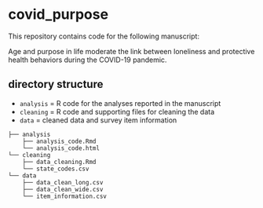 # covid_purpose
This repository contains code for the following manuscript:

Age and purpose in life moderate the link between loneliness and protective health behaviors during the COVID-19 pandemic.

## directory structure
* `analysis` = R code for the analyses reported in the manuscript
* `cleaning` = R code and supporting files for cleaning the data
* `data` = cleaned data and survey item information

```
├── analysis
    ├── analysis_code.Rmd
    └── analysis_code.html
└── cleaning
    ├── data_cleaning.Rmd
    └── state_codes.csv
└── data
    ├── data_clean_long.csv
    ├── data_clean_wide.csv
    └── item_information.csv
```
